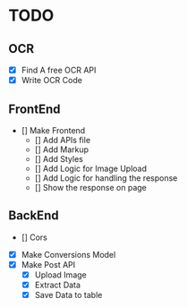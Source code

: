 # TODO

## OCR

- [X] Find A free OCR API
- [X] Write OCR Code

## FrontEnd

- [] Make Frontend
  - [] Add APIs file
  - [] Add Markup
  - [] Add Styles
  - [] Add Logic for Image Upload
  - [] Add Logic for handling the response
  - [] Show the response on page

## BackEnd

- [] Cors
- [X] Make Conversions Model
- [X] Make Post API
  - [X] Upload Image
  - [X] Extract Data
  - [X] Save Data to table
